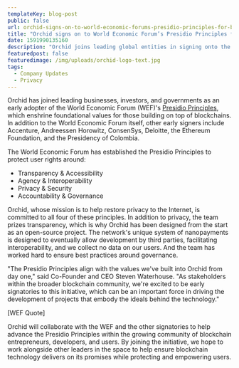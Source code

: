 ```yaml
---
templateKey: blog-post
public: false
url: orchid-signs-on-to-world-economic-forums-presidio-principles-for-blockchain
title: "Orchid signs on to World Economic Forum’s Presidio Principles for blockchain"
date: 1591990135160
description: "Orchid joins leading global entities in signing onto the Presidio Principles, which lay out aspirational standards for projects being built using blockchain technology"
featuredpost: false
featuredimage: /img/uploads/orchid-logo-text.jpg
tags:
  - Company Updates
  - Privacy
---
```

Orchid has joined leading businesses, investors, and governments as an early adopter of the World Economic Forum (WEF)'s [Presidio Principles](https://www.weforum.org/communities/presidio-principles), which enshrine foundational values for those building on top of blockchains. In addition to the World Economic Forum itself, other early signers include Accenture, Andreessen Horowitz, ConsenSys, Deloitte, the Ethereum Foundation, and the Presidency of Colombia.

The World Economic Forum has established the Presidio Principles to protect user rights around:

-   Transparency & Accessibility
-   Agency & Interoperability
-   Privacy & Security
-   Accountability & Governance

Orchid, whose mission is to help restore privacy to the Internet, is committed to all four of these principles. In addition to privacy, the team prizes transparency, which is why Orchid has been designed from the start as an open-source project. The network's unique system of nanopayments is designed to eventually allow development by third parties, facilitating interoperability, and we collect no data on our users. And the team has worked hard to ensure best practices around governance.

"The Presidio Principles align with the values we've built into Orchid from day one," said Co-Founder and CEO Steven Waterhouse. "As stakeholders within the broader blockchain community, we're excited to be early signatories to this initiative, which can be an important force in driving the development of projects that embody the ideals behind the technology."

[WEF Quote]

Orchid will collaborate with the WEF and the other signatories to help advance the Presidio Principles within the growing community of blockchain entrepreneurs, developers, and users. By joining the initiative, we hope to work alongside other leaders in the space to help ensure blockchain technology delivers on its promises while protecting and empowering users.